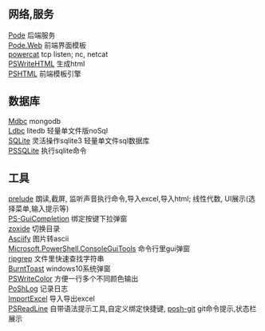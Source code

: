 ## 网络,服务
[Pode](https://github.com/Badgerati/Pode)   后端服务  
[Pode.Web](https://github.com/Badgerati/Pode.Web)  前端界面模板  
[powercat](https://github.com/besimorhino/powercat)  tcp listen; nc, netcat  
[PSWriteHTML](https://github.com/EvotecIT/PSWriteHTML) 生成html  
[PSHTML](https://github.com/Stephanevg/PSHTML)  前端模板引擎  

## 数据库
[Mdbc](https://github.com/nightroman/Mdbc)  mongodb  
[Ldbc](https://github.com/nightroman/Ldbc)  litedb 轻量单文件版noSql  
[SQLite](https://github.com/whiter001/sqlite) 灵活操作sqlite3  轻量单文件sql数据库  
[PSSQLite](https://github.com/RamblingCookieMonster/PSSQLite) 执行sqlite命令  

## 工具
[prelude](https://github.com/jhwohlgemuth/pwsh-prelude) 朗读,截屏, 监听声音执行命令,导入excel,导入html; 线性代数, UI展示(选择菜单,输入提示等)  
[PS-GuiCompletion](https://github.com/nightroman/PS-GuiCompletion) 绑定按键下拉弹窗  
[zoxide](https://github.com/ajeetdsouza/zoxide) 切换目录  
[Asciify](https://github.com/tobiohlala/Asciify) 图片转ascii  
[Microsoft.PowerShell.ConsoleGuiTools](https://github.com/PowerShell/GraphicalTools/)  命令行里gui弹窗  
[ripgrep](https://github.com/BurntSushi/ripgrep) 文件里快速查找字符串  
[BurntToast](https://github.com/Windos/BurntToast) windows10系统弹窗  
[PSWriteColor](https://github.com/EvotecIT/PSWriteColor) 方便一行多个不同颜色输出  
[PoShLog](https://github.com/PoShLog/PoShLog) 记录日志  
[ImportExcel](https://github.com/dfinke/ImportExcel) 导入导出excel  
[PSReadLine](https://github.com/PowerShell/PSReadLine) 自带语法提示工具,自定义绑定快捷键,
[posh-git](https://github.com/dahlbyk/posh-git)  git命令提示,状态栏展示  

